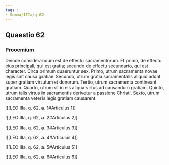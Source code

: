 ```yaml
---
tags : 
- Summa/IIIa/q.62
---
```


## Quaestio 62

### Prooemium

Deinde considerandum est de effectu sacramentorum. Et primo, de effectu eius principali, qui est gratia; secundo de effectu secundario, qui est character. Circa primum quaeruntur sex. Primo, utrum sacramenta novae legis sint causa gratiae. Secundo, utrum gratia sacramentalis aliquid addat super gratiam virtutum et donorum. Tertio, utrum sacramenta contineant gratiam. Quarto, utrum sit in eis aliqua virtus ad causandum gratiam. Quinto, utrum talis virtus in sacramentis derivetur a passione Christi. Sexto, utrum sacramenta veteris legis gratiam causarent.

![[LEO IIIa, q. 62, a. 1#Articulus 1]]

![[LEO IIIa, q. 62, a. 2#Articulus 2]]

![[LEO IIIa, q. 62, a. 3#Articulus 3]]

![[LEO IIIa, q. 62, a. 4#Articulus 4]]

![[LEO IIIa, q. 62, a. 5#Articulus 5]]

![[LEO IIIa, q. 62, a. 6#Articulus 6]]

